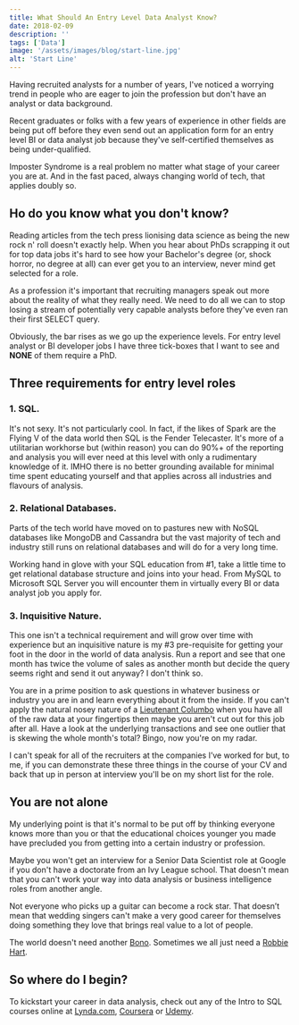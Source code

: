 ```yaml
---
title: What Should An Entry Level Data Analyst Know?
date: 2018-02-09
description: ''
tags: ['Data']
image: '/assets/images/blog/start-line.jpg'
alt: 'Start Line'
---
```

Having recruited analysts for a number of years, I've noticed a worrying trend in people who are eager to join the profession but don't have an analyst or data background.

Recent graduates or folks with a few years of experience in other fields are being put off before they even send out an application form for an entry level BI or data analyst job because they've self-certified themselves as being under-qualified.

Imposter Syndrome is a real problem no matter what stage of your career you are at. And in the fast paced, always changing world of tech, that applies doubly so.

## Ho do you know what you don't know?

Reading articles from the tech press lionising data science as being the new rock n' roll doesn't exactly help. When you hear about PhDs scrapping it out for top data jobs it's hard to see how your Bachelor's degree (or, shock horror, no degree at all) can ever get you to an interview, never mind get selected for a role.

As a profession it's important that recruiting managers speak out more about the reality of what they really need. We need to do all we can to stop losing a stream of potentially very capable analysts before they've even ran their first SELECT query.

Obviously, the bar rises as we go up the experience levels. For entry level analyst or BI developer jobs I have three tick-boxes that I want to see and **NONE** of them require a PhD.

## Three requirements for entry level roles

  ### 1. SQL. 
  
  It's not sexy. It's not particularly cool. In fact, if the likes of Spark are the Flying V of the data world then SQL is the Fender Telecaster. It's more of a utilitarian workhorse but (within reason) you can do 90%+ of the reporting and analysis you will ever need at this level with only a rudimentary knowledge of it. IMHO there is no better grounding available for minimal time spent educating yourself and that applies across all industries and flavours of analysis.

  ### 2. Relational Databases.
  
  Parts of the tech world have moved on to pastures new with NoSQL databases like MongoDB and Cassandra but the vast majority of tech and industry still runs on relational databases and will do for a very long time.
  
  Working hand in glove with your SQL education from #1, take a little time to get relational database structure and joins into your head. From MySQL to Microsoft SQL Server you will encounter them in virtually every BI or data analyst job you apply for.

  ### 3. Inquisitive Nature.
  
  This one isn't a technical requirement and will grow over time with experience but an inquisitive nature is my #3 pre-requisite for getting your foot in the door in the world of data analysis. Run a report and see that one month has twice the volume of sales as another month but decide the query seems right and send it out anyway? I don't think so.
  
  You are in a prime position to ask questions in whatever business or industry you are in and learn everything about it from the inside. If you can't apply the natural nosey nature of a [Lieutenant Columbo][1] when you have all of the raw data at your fingertips then maybe you aren't cut out for this job after all. Have a look at the underlying transactions and see one outlier that is skewing the whole month's total? Bingo, now you're on my radar.

I can't speak for all of the recruiters at the companies I&#8217;ve worked for but, to me, if you can demonstrate these three things in the course of your CV and back that up in person at interview you'll be on my short list for the role.

## You are not alone

My underlying point is that it's normal to be put off by thinking everyone knows more than you or that the educational choices younger you made have precluded you from getting into a certain industry or profession.

Maybe you won't get an interview for a Senior Data Scientist role at Google if you don't have a doctorate from an Ivy League school. That doesn't mean that you can't work your way into data analysis or business intelligence roles from another angle.

Not everyone who picks up a guitar can become a rock star. That doesn&#8217;t mean that wedding singers can't make a very good career for themselves doing something they love that brings real value to a lot of people.

The world doesn't need another [Bono][2]. Sometimes we all just need a [Robbie Hart][3].

## So where do I begin?

To kickstart your career in data analysis, check out any of the Intro to SQL courses online at [Lynda.com][4], [Coursera][5] or [Udemy][6].

 [1]: https://en.wikipedia.org/wiki/Columbo_(character)
 [2]: http://www.u2.com/
 [3]: http://www.imdb.com/title/tt0120888/
 [4]: https://www.lynda.com/SQL-tutorials/Learning-SQL-Programming/548044-2.html
 [5]: https://www.coursera.org/learn/intro-sql
 [6]: https://www.udemy.com/the-complete-sql-bootcamp/